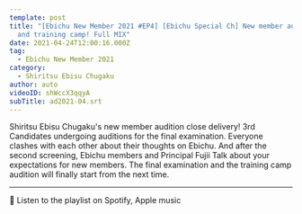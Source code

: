 ```yaml
---
template: post
title: "[Ebichu New Member 2021 #EP4] [Ebichu Special Ch] New member audition
  and training camp! Full MIX"
date: 2021-04-24T12:00:16.000Z
tag:
  - Ebichu New Member 2021
category:
  - Shiritsu Ebisu Chugaku
author: auto
videoID: shWccX3qqyA
subTitle: ad2021-04.srt
---
```

Shiritsu Ebisu Chugaku's new member audition close delivery! 3rd
Candidates undergoing auditions for the final examination.
Everyone clashes with each other about their thoughts on Ebichu.
And after the second screening, Ebichu members and Principal Fujii
Talk about your expectations for new members.
The final examination and the training camp audition will finally start from the next time.

- - -

🎵 Listen to the playlist on Spotify, Apple music
